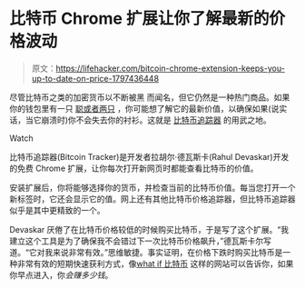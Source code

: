 # 比特币 Chrome 扩展让你了解最新的价格波动

> 原文：<https://lifehacker.com/bitcoin-chrome-extension-keeps-you-up-to-date-on-price-1797436448>

尽管比特币之类的加密货币以不断被黑 而闻名，但它仍然是一种热门商品。如果你的钱包里有一只 [聪或者两只](https://en.bitcoin.it/wiki/Satoshi_(unit)) ，你可能想了解它的最新价值，以确保如果(说实话，当它崩溃时)你不会失去你的衬衫。这就是 [比特币追踪器](https://www.producthunt.com/posts/what-if-bitcoin) 的用武之地。

Watch

比特币追踪器(Bitcoin Tracker)是开发者拉胡尔·德瓦斯卡(Rahul Devaskar)开发的免费 Chrome 扩展，让你每次打开新网页时都能查看比特币的价值。

安装扩展后，你将能够选择你的货币，并检查当前的比特币价值。每当您打开一个新标签时，它还会显示它的值。网上还有其他比特币价格追踪器，但比特币追踪器似乎是其中更精致的一个。

Devaskar 厌倦了在比特币价格较低的时候购买比特币，于是写了这个扩展。“我建立这个工具是为了确保我不会错过下一次比特币价格飙升，”德瓦斯卡尔写道。“它对我来说非常有效。”思维敏捷。事实证明，在价格下跌时购买比特币是一种非常有效的短期快速获利方式，像[what if 比特币](http://whatifbitcoin.com/?ref=producthunt) 这样的网站可以告诉你，如果你早点进入，你*会赚多少钱*。